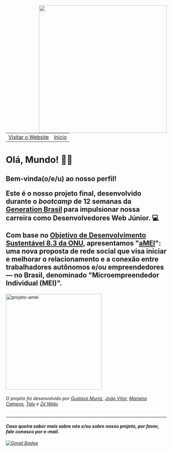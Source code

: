 <img align="right" width="400" height="400" src="https://i.imgur.com/XTbt2md.png">

<table>
    <tr>
        <td><a href="https://amei.netlify.app/" target="_blank">Visitar o Website</a></td>
        <td><a href="https://github.com/projeto-amei" target="_blank">Início</td>
    </tr>
</table> 
<h1>Olá, Mundo! 💜🧡</h1> 

<p><h2><b>Bem-vinda(o/e/u) ao nosso perfil!</b></p>

<p>Este é o nosso projeto final, desenvolvido durante o <i>bootcamp</i> de 12 semanas da <a href="https://brazil.generation.org/">Generation Brasil</a> para impulsionar nossa carreira como <b>Desenvolvedores Web Júnior</b>. 💻
</p>

<p>Com base no <a href="https://brasil.un.org/pt-br/sdgs/8" target="_blank">Objetivo de Desenvolvimento Sustentável 8.3 da ONU</a>, apresentamos "<a href="https://amei.netlify.app/" target="_blank">aMEI</a>": uma nova proposta
de rede social que visa iniciar e melhorar o relacionamento e a conexão entre trabalhadores autônomos e/ou empreendedores — no Brasil, denominado
"Microempreendedor Individual (MEI)".</h2>


<p><img align="center" height="300cm" src="https://github-readme-stats.vercel.app/api/top-langs?username=projeto-amei&show_icons=true&locale=en&layout=compact&theme=vision-friendly-dark" alt="projeto-amei" /></p>


<h6><i>O projeto foi desenvolvido por <a href="https://github.com/gumunizs">Gustavo Muniz</a>, <a href="https://github.com/joaovitormo">João Vitor</a>,
<a href="https://github.com/marianac-campos">Mariana Campos</a>, <a href="https://github.com/t4lu">Talu</a> e <a href="https://github.com/xnildo">Zé Nildo</a>.</h6>

<hr>
<h4>Caso queira saber mais sobre nós e/ou sobre nosso projeto, por favor, fale conosco por e-mail.</h2></p></h4>

[![Gmail Badge](https://img.shields.io/badge/-Gmail-c14438?style=flat-square&logo=Gmail&logoColor=white&link=mailto:pi.do.grupo4@gmail.com)](mailto:pi.do.grupo4@gmail.com)

